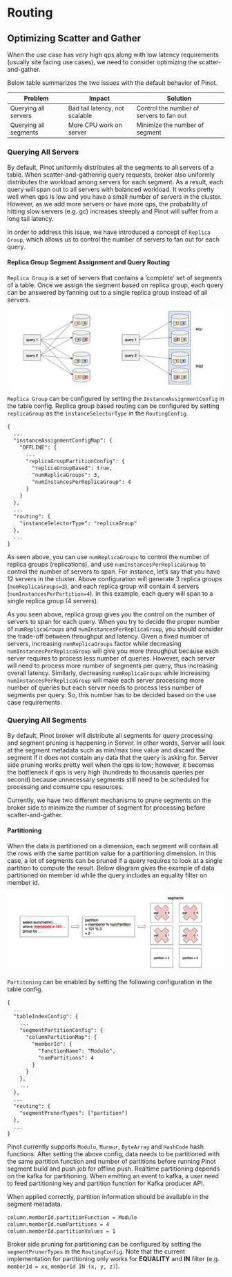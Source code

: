 # Routing

## Optimizing Scatter and Gather

When the use case has very high qps along with low latency requirements (usually site facing use cases), we need to consider optimizing the scatter-and-gather.

Below table summarizes the two issues with the default behavior of Pinot.

| Problem               | Impact                         | Solution                                 |
| --------------------- | ------------------------------ | ---------------------------------------- |
| Querying all servers  | Bad tail latency, not scalable | Control the number of servers to fan out |
| Querying all segments | More CPU work on server        | Minimize the number of segment           |

### Querying All Servers

By default, Pinot uniformly distributes all the segments to all servers of a table. When scatter-and-gathering query requests, broker also uniformly distributes the workload among servers for each segment. As a result, each query will span out to all servers with balanced workload. It works pretty well when qps is low and you have a small number of servers in the cluster. However, as we add more servers or have more qps, the probability of hitting slow servers (e.g. gc) increases steeply and Pinot will suffer from a long tail latency.

In order to address this issue, we have introduced a concept of `Replica Group`, which allows us to control the number of servers to fan out for each query.

#### Replica Group Segment Assignment and Query Routing

`Replica Group` is a set of servers that contains a ‘complete’ set of segments of a table. Once we assign the segment based on replica group, each query can be answered by fanning out to a single replica group instead of all servers.

![](../../../.gitbook/assets/replica-group.png)

`Replica Group` can be configured by setting the `InstanceAssignmentConfig` in the table config. Replica group based routing can be configured by setting `replicaGroup` as the `instanceSelectorType` in the `RoutingConfig`.

```
{
  ...
  "instanceAssignmentConfigMap": {
    "OFFLINE": {
      ...
      "replicaGroupPartitionConfig": {
        "replicaGroupBased": true,
        "numReplicaGroups": 3,
        "numInstancesPerReplicaGroup": 4
      }
    }
  },
  ...
  "routing": {
    "instanceSelectorType": "replicaGroup"
  },
  ...
}
```

As seen above, you can use `numReplicaGroups` to control the number of replica groups (replications), and use `numInstancesPerReplicaGroup` to control the number of servers to span. For instance, let’s say that you have 12 servers in the cluster. Above configuration will generate 3 replica groups (`numReplicaGroups=3`), and each replica group will contain 4 servers (`numInstancesPerPartition=4`). In this example, each query will span to a single replica group (4 servers).

As you seen above, replica group gives you the control on the number of servers to span for each query. When you try to decide the proper number of `numReplicaGroups` and `numInstancesPerReplicaGroup`, you should consider the trade-off between throughput and latency. Given a fixed number of servers, increasing `numReplicaGroups` factor while decreasing `numInstancesPerReplicaGroup` will give you more throughput because each server requires to process less number of queries. However, each server will need to process more number of segments per query, thus increasing overall latency. Similarly, decreasing `numReplicaGroups` while increasing `numInstancesPerReplicaGroup` will make each server processing more number of queries but each server needs to process less number of segments per query. So, this number has to be decided based on the use case requirements.

### Querying All Segments

By default, Pinot broker will distribute all segments for query processing and segment pruning is happening in Server. In other words, Server will look at the segment metadata such as min/max time value and discard the segment if it does not contain any data that the query is asking for. Server side pruning works pretty well when the qps is low; however, it becomes the bottleneck if qps is very high (hundreds to thousands queries per second) because unnecessary segments still need to be scheduled for processing and consume cpu resources.

Currently, we have two different mechanisms to prune segments on the broker side to minimize the number of segment for processing before scatter-and-gather.

#### Partitioning

When the data is partitioned on a dimension, each segment will contain all the rows with the same partition value for a partitioning dimension. In this case, a lot of segments can be pruned if a query requires to look at a single partition to compute the result. Below diagram gives the example of data partitioned on member id while the query includes an equality filter on member id.

![](../../../.gitbook/assets/partitioning.png)

`Partitoning` can be enabled by setting the following configuration in the table config.

```
{
  ...
  "tableIndexConfig": {
    ...
    "segmentPartitionConfig": {
      "columnPartitionMap": {
        "memberId": {
          "functionName": "Modulo",
          "numPartitions": 4
        }
      }
    },
    ...
  },
  ...
  "routing": {
    "segmentPrunerTypes": ["partition"]
  },
  ...
}
```

Pinot currently supports `Modulo`, `Murmur`, `ByteArray` and `HashCode` hash functions. After setting the above config, data needs to be partitioned with the same partition function and number of partitions before running Pinot segment build and push job for offline push. Realtime partitioning depends on the kafka for partitioning. When emitting an event to kafka, a user need to feed partitioning key and partition function for Kafka producer API.

When applied correctly, partition information should be available in the segment metadata.

```
column.memberId.partitionFunction = Module
column.memberId.numPartitions = 4
column.memberId.partitionValues = 1
```

Broker side pruning for partitioning can be configured by setting the `segmentPrunerTypes` in the `RoutingConfig`. Note that the current implementation for partitioning only works for **EQUALITY** and **IN** filter (e.g. `memberId = xx`, `memberId IN (x, y, z)`).
